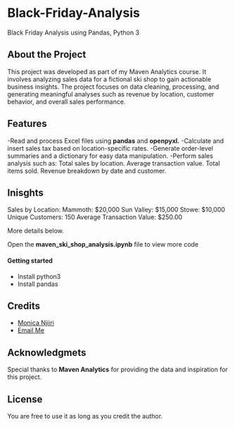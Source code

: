 # Black-Friday-Analysis
Black Friday Analysis using Pandas, Python 3

## About the Project
This project was developed as part of my Maven Analytics course. It involves analyzing sales data for a fictional ski shop to gain actionable business insights. The project focuses on data cleaning, processing, and generating meaningful analyses such as revenue by location, customer behavior, and overall sales performance. 
## Features
-Read and process Excel files using **pandas** and **openpyxl.**
-Calculate and insert sales tax based on location-specific rates.
-Generate order-level summaries and a dictionary for easy data manipulation.
-Perform sales analysis such as:
    Total sales by location.
    Average transaction value.
    Total items sold.
    Revenue breakdown by date and customer.
## Inisghts
Sales by Location:
Mammoth: $20,000
Sun Valley: $15,000
Stowe: $10,000
Unique Customers: 150
Average Transaction Value: $250.00

More details below.

Open the **maven_ski_shop_analysis.ipynb** file to view more code

#### Getting started
- Install python3
- Install pandas

## Credits
- [Monica Njiiri](https://monicahnjiiri.com)
- [Email Me](mailto:info@monicahnjiiri.com)
## Acknowledgmets
Special thanks to **Maven Analytics** for providing the data and inspiration for this project.
## License
You are free to use it as long as you credit the author.
